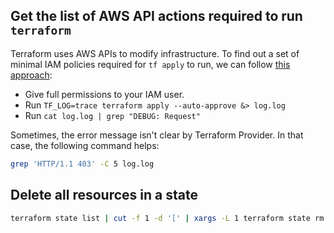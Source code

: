 ## Get the list of AWS API actions required to run `terraform`

Terraform uses AWS APIs to modify infrastructure. To find out a set of minimal IAM policies required for `tf apply` to run, we can follow [this approach](https://stackoverflow.com/a/60542958):

- Give full permissions to your IAM user.
- Run `TF_LOG=trace terraform apply --auto-approve &> log.log`
- Run `cat log.log | grep "DEBUG: Request"`


Sometimes, the error message isn't clear by Terraform Provider.  In that case, the following command helps:

```bash
grep 'HTTP/1.1 403' -C 5 log.log
```

## Delete all resources in a state

```bash
terraform state list | cut -f 1 -d '[' | xargs -L 1 terraform state rm
```